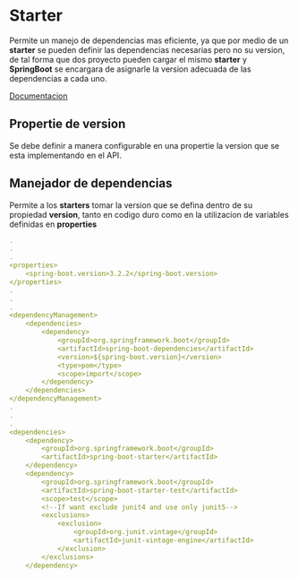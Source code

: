 # Starter

Permite un manejo de dependencias mas eficiente, ya que por medio de un **starter** se pueden definir las dependencias necesarias pero no su version, de tal forma que dos proyecto pueden cargar el mismo **starter** y **SpringBoot** se encargara de asignarle la version adecuada de las dependencias a cada uno.  

[Documentacion](https://docs.spring.io/spring-boot/reference/using/build-systems.html#using.build-systems.starters)

## Propertie de version

Se debe definir a manera configurable en una propertie la version que se esta implementando en el API.  

## Manejador de dependencias

Permite a los **starters** tomar la version que se defina dentro de su propiedad **version**, tanto en codigo duro como en la utilizacion de variables definidas en **properties**

~~~yaml
.
.
.
<properties>
    <spring-boot.version>3.2.2</spring-boot.version>
</properties>
.
.
.
<dependencyManagement>
    <dependencies>
        <dependency>
            <groupId>org.springframework.boot</groupId>
            <artifactId>spring-boot-dependencies</artifactId>
            <version>${spring-boot.version}</version>
            <type>pom</type>
            <scope>import</scope>
        </dependency>
    </dependencies>
</dependencyManagement>  
.
.
.
<dependencies>
    <dependency>
        <groupId>org.springframework.boot</groupId>
        <artifactId>spring-boot-starter</artifactId>
    </dependency>
    <dependency>
        <groupId>org.springframework.boot</groupId>
        <artifactId>spring-boot-starter-test</artifactId>
        <scope>test</scope>
        <!--If want exclude junit4 and use only junit5-->
        <exclusions>
            <exclusion>
                <groupId>org.junit.vintage</groupId>
                <artifactId>junit-vintage-engine</artifactId>
            </exclusion>
        </exclusions>
    </dependency>  
~~~
